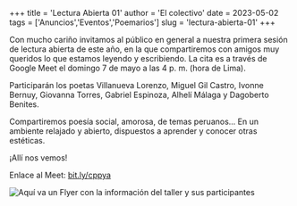 +++
title = 'Lectura Abierta 01'
author = 'El colectivo'
date = 2023-05-02
tags = ['Anuncios','Eventos','Poemarios']
slug = 'lectura-abierta-01'
+++

Con mucho cariño invitamos al público en general a nuestra primera sesión de lectura abierta de este año, en la que compartiremos con amigos muy queridos lo que estamos leyendo y escribiendo. La cita es a través de Google Meet el domingo 7 de mayo a las 4 p. m. (hora de Lima).

Participarán los poetas Villanueva Lorenzo, Miguel Gil Castro, Ivonne Bernuy, Giovanna Torres, Gabriel Espinoza, Alhelí Málaga y Dagoberto Benites.

Compartiremos poesía social, amorosa, de temas peruanos... En un ambiente relajado y abierto, dispuestos a aprender y conocer otras estéticas.

¡Allí nos vemos!

Enlace al Meet: [bit.ly/cppya](http://bit.ly/cppya)

![Aquí va un Flyer con la información del taller y sus participantes](/images/lectura-abierta-1.png)